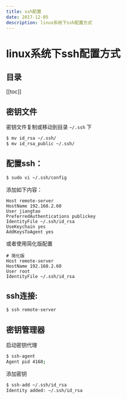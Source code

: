 ```yaml
---
title: ssh配置
date: 2017-12-05
description: linux系统下ssh配置方式
---
```


# linux系统下ssh配置方式

## 目录

[[toc]]

## 密钥文件

密钥文件复制或移动到目录 `~/.ssh` 下

```bash
$ mv id_rsa ~/.ssh/
$ mv id_rsa_public ~/.ssh/
```

## 配置ssh：

```bash
$ sudo vi ~/.ssh/config
```

添加如下内容：

```
Host remote-server
HostName 192.168.2.60
User jiangtao
PreferredAuthentications publickey
IdentityFile ~/.ssh/id_rsa
UseKeychain yes
AddKeysToAgent yes
```

或者使用简化版配置

```
# 简化版
Host remote-server
HostName 192.168.2.60
User root
IdentityFile ~/.ssh/id_rsa
```

## ssh连接:

```bash
$ ssh remote-server
```

## 密钥管理器

启动密钥代理

```bash
$ ssh-agent
Agent pid 4168;
```

添加密钥

```bash
$ ssh-add ~/.ssh/id_rsa
Identity added: ~/.ssh/id_rsa
```
